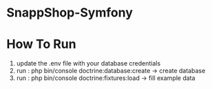 # SnappShop-Symfony


# How To Run #

1. update the .env file with your database credentials
2. run : php bin/console doctrine:database:create -> create database
3. run : php bin/console doctrine:fixtures:load -> fill example data